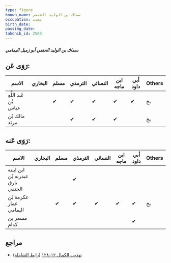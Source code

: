 ```yaml
---
type: figure
known_name: سماك بن الوليد الحنفي
occupation: محدث
birth_date:
passing_date:
tahdhib_id: 2583
---
```

##### سماك بن الوليد الحنفي أبو زميل اليمامي

## رَوَى عَن:
| الاسم                 | البخاري | مسلم | الترمذي | النسائي | ابن ماجه | أبي داود | Others |
| --------------------- | ------- | ---- | ------- | ------- | -------- | -------- | ------ |
| عَبد اللَّهِ بْن عباس |         | ✔    | ✔       | ✔       | ✔        | ✔        | بخ     |
| مالك بْن مرثد         |         |      | ✔       | ✔       | ✔        |          | بخ     |
## رَوَى عَنه:
| الاسم                            | البخاري | مسلم | الترمذي | النسائي | ابن ماجه | أبي داود | Others |
| -------------------------------- | ------- | ---- | ------- | ------- | -------- | -------- | ------ |
| ابن ابنته عبدربه بْن بارق الحنفي |         |      | ✔       |         |          |          |        |
| عكرمة بْن عمار اليمامي           |         | ✔    | ✔       | ✔       | ✔        | ✔        | بخ     |
| مسعر بن كدام                     |         |      |         |         |          | ✔        |        |
## مراجع
- [تهذيب الكمال ١٢-١٢٨](obsidian://open?vault=Tahdhib-al-Kamal&file=Figures/٢٥٨٣-سماك%20بن%20الوليد%20الحنفي%20أبو%20زميل%20اليمامي) ([رابط الشاملة](https://shamela.ws/book/3722/5901))